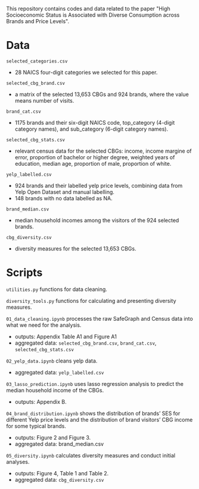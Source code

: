 This repository contains codes and data related to the paper "High Socioeconomic Status is Associated with Diverse Consumption across Brands and Price Levels".

# Data

`selected_categories.csv`

- 28 NAICS four-digit categories we selected for this paper.

`selected_cbg_brand.csv`
- a matrix of the selected 13,653 CBGs and 924 brands, where the value means number of visits.

`brand_cat.csv`

- 1175 brands and their six-digit NAICS code, top_category (4-digit category names), and sub_category (6-digit category names).

`selected_cbg_stats.csv`
- relevant census data for the selected CBGs: income, income margine of error, proportion of bachelor or higher degree, weighted years of education, median age, proportion of male, proportion of white.

`yelp_labelled.csv`
- 924 brands and their labelled yelp price levels, combining data from Yelp Open Dataset and manual labelling.
- 148 brands with no data labelled as NA.

`brand_median.csv`
- median household incomes among the visitors of the 924 selected brands.

`cbg_diversity.csv`
- diversity measures for the selected 13,653 CBGs.

# Scripts

`utilities.py` functions for data cleaning.

`diversity_tools.py` functions for calculating and presenting diversity measures.

`01_data_cleaning.ipynb` processes the raw SafeGraph and Census data into what we need for the analysis.
- outputs: Appendix Table A1 and Figure A1
- aggregated data: `selected_cbg_brand.csv`, `brand_cat.csv`, `selected_cbg_stats.csv`

`02_yelp_data.ipynb` cleans yelp data.
- aggregated data: `yelp_labelled.csv`

`03_lasso_prediction.ipynb`  uses lasso regression analysis to predict the median household income of the CBGs.
- outputs: Appendix B.

`04_brand_distribution.ipynb` shows the distribution of brands’ SES for different Yelp price levels and the distribution of brand visitors’ CBG income for some typical brands.
- outputs: Figure 2 and Figure 3.
- aggregated data: brand_median.csv

`05_diversity.ipynb` calculates diversity measures and conduct initial analyses.
- outputs: Figure 4, Table 1 and Table 2.
- aggregated data: `cbg_diversity.csv`
